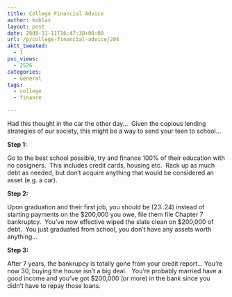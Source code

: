 ```yaml
---
title: College Financial Advice
author: koblas
layout: post
date: 2008-11-11T16:47:38+00:00
url: /p/college-financial-advice/204
aktt_tweeted:
  - 1
pvc_views:
  - 2526
categories:
  - General
tags:
  - college
  - finance

---
```

Had this thought in the car the other day&#8230;  Given the copious lending strategies of our society, this might be a way to send your teen to school&#8230;

**Step 1:**

Go to the best school possible, try and finance 100% of their education with no cosigners.  This includes credit cards, housing etc.  Rack up as much debt as needed, but don&#8217;t acquire anything that would be considered an asset (e.g. a car).

**Step 2:**

Upon graduation and their first job, you should be (23..24) instead of starting payments on the $200,000 you owe, file them file Chapter 7 bankruptcy.  You&#8217;ve now effective wiped the slate clean on $200,000 of debt.  You just graduated from school, you don&#8217;t have any assets worth anything&#8230;

**Step 3:**

After 7 years, the bankrupcy is totally gone from your credit report&#8230; You&#8217;re now 30, buying the house isn&#8217;t a big deal.   You&#8217;re probably married have a good income and you&#8217;ve got $200,000 (or more) in the bank since you didn&#8217;t have to repay those loans.
